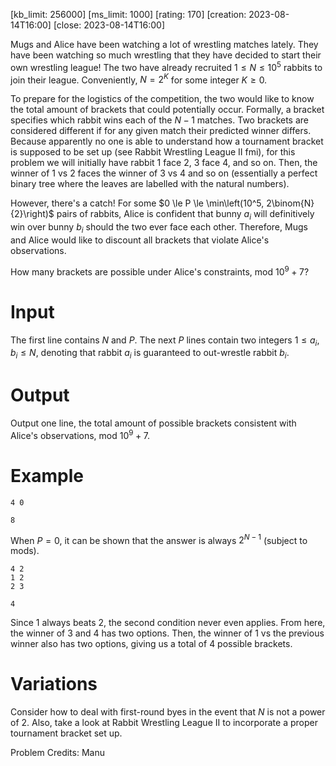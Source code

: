 [kb_limit: 256000]
[ms_limit: 1000]
[rating: 170]
[creation: 2023-08-14T16:00]
[close:    2023-08-14T16:00]

Mugs and Alice have been watching a lot of wrestling matches lately. They have been watching so much wrestling that they have decided to start their own wrestling league! The two have already recruited $1 \le N \le 10^5$ rabbits to join their league. Conveniently, $N = 2^K$ for some integer $K \ge 0$.

To prepare for the logistics of the competition, the two would like to know the total amount of brackets that could potentially occur. Formally, a bracket specifies which rabbit wins each of the $N - 1$ matches. Two brackets are considered different if for any given match their predicted winner differs. Because apparently no one is able to understand how a tournament bracket is supposed to be set up (see Rabbit Wrestling League II fmi), for this problem we will initially have rabbit $1$ face $2$, $3$ face $4$, and so on. Then, the winner of $1$ vs $2$ faces the winner of $3$ vs $4$ and so on (essentially a perfect binary tree where the leaves are labelled with the natural numbers).

However, there's a catch! For some $0 \le P \le \min\left(10^5, 2\binom{N}{2}\right)$ pairs of rabbits, Alice is confident that bunny $a_i$ will definitively win over bunny $b_i$ should the two ever face each other. Therefore, Mugs and Alice would like to discount all brackets that violate Alice's observations.

How many brackets are possible under Alice's constraints, mod $10^9 + 7$?

# Input

The first line contains $N$ and $P$. The next $P$ lines contain two integers $1 \le a_i, b_i \le N$, denoting that rabbit $a_i$ is guaranteed to out-wrestle rabbit $b_i$. 

# Output

Output one line, the total amount of possible brackets consistent with Alice's observations, mod $10^9 + 7$.

# Example

```in
4 0
```
```out
8
```

When $P = 0$, it can be shown that the answer is always $2^{N-1}$ (subject to mods).

```in
4 2
1 2
2 3
```
```out
4
```
Since $1$ always beats $2$, the second condition never even applies. From here, the winner of $3$ and $4$ has two options. Then, the winner of $1$ vs the previous winner also has two options, giving us a total of $4$ possible brackets.

# Variations
Consider how to deal with first-round byes in the event that $N$ is not a power of 2. Also, take a look at Rabbit Wrestling League II to incorporate a proper tournament bracket set up.

Problem Credits: Manu